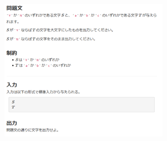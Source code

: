 ![question](https://github.com/kimura-12/AtCoder_Training/blob/master/HHKB/2020/A.keyboard/question.png)
